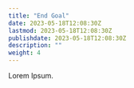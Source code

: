 ```yaml
---
title: "End Goal"
date: 2023-05-18T12:08:30Z
lastmod: 2023-05-18T12:08:30Z
publishdate: 2023-05-18T12:08:30Z
description: ""
weight: 4
---
```


Lorem Ipsum.
